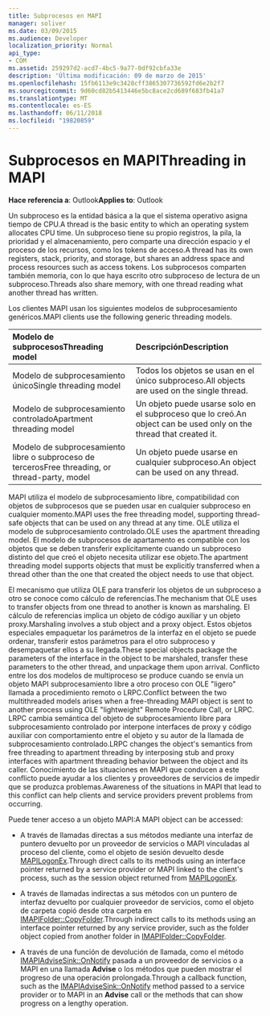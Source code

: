 ```yaml
---
title: Subprocesos en MAPI
manager: soliver
ms.date: 03/09/2015
ms.audience: Developer
localization_priority: Normal
api_type:
- COM
ms.assetid: 259297d2-acd7-4bc5-9a77-0df92cbfa33e
description: 'Última modificación: 09 de marzo de 2015'
ms.openlocfilehash: 15fb6113e9c3428cff3865307736592fd6e2b2f7
ms.sourcegitcommit: 9d60cd82b5413446e5bc8ace2cd689f683fb41a7
ms.translationtype: MT
ms.contentlocale: es-ES
ms.lasthandoff: 06/11/2018
ms.locfileid: "19820859"
---
```

# <a name="threading-in-mapi"></a><span data-ttu-id="d02c0-103">Subprocesos en MAPI</span><span class="sxs-lookup"><span data-stu-id="d02c0-103">Threading in MAPI</span></span>

  
  
<span data-ttu-id="d02c0-104">**Hace referencia a**: Outlook</span><span class="sxs-lookup"><span data-stu-id="d02c0-104">**Applies to**: Outlook</span></span> 
  
<span data-ttu-id="d02c0-105">Un subproceso es la entidad básica a la que el sistema operativo asigna tiempo de CPU.</span><span class="sxs-lookup"><span data-stu-id="d02c0-105">A thread is the basic entity to which an operating system allocates CPU time.</span></span> <span data-ttu-id="d02c0-106">Un subproceso tiene su propio registros, la pila, la prioridad y el almacenamiento, pero comparte una dirección espacio y el proceso de los recursos, como los tokens de acceso.</span><span class="sxs-lookup"><span data-stu-id="d02c0-106">A thread has its own registers, stack, priority, and storage, but shares an address space and process resources such as access tokens.</span></span> <span data-ttu-id="d02c0-107">Los subprocesos comparten también memoria, con lo que haya escrito otro subproceso de lectura de un subproceso.</span><span class="sxs-lookup"><span data-stu-id="d02c0-107">Threads also share memory, with one thread reading what another thread has written.</span></span>
  
<span data-ttu-id="d02c0-108">Los clientes MAPI usan los siguientes modelos de subprocesamiento genéricos.</span><span class="sxs-lookup"><span data-stu-id="d02c0-108">MAPI clients use the following generic threading models.</span></span>
  
|<span data-ttu-id="d02c0-109">**Modelo de subprocesos**</span><span class="sxs-lookup"><span data-stu-id="d02c0-109">**Threading model**</span></span>|<span data-ttu-id="d02c0-110">**Descripción**</span><span class="sxs-lookup"><span data-stu-id="d02c0-110">**Description**</span></span>|
|:-----|:-----|
|<span data-ttu-id="d02c0-111">Modelo de subprocesamiento único</span><span class="sxs-lookup"><span data-stu-id="d02c0-111">Single threading model</span></span>  <br/> |<span data-ttu-id="d02c0-112">Todos los objetos se usan en el único subproceso.</span><span class="sxs-lookup"><span data-stu-id="d02c0-112">All objects are used on the single thread.</span></span>  <br/> |
|<span data-ttu-id="d02c0-113">Modelo de subprocesamiento controlado</span><span class="sxs-lookup"><span data-stu-id="d02c0-113">Apartment threading model</span></span>  <br/> |<span data-ttu-id="d02c0-114">Un objeto puede usarse solo en el subproceso que lo creó.</span><span class="sxs-lookup"><span data-stu-id="d02c0-114">An object can be used only on the thread that created it.</span></span>  <br/> |
|<span data-ttu-id="d02c0-115">Modelo de subprocesamiento libre o subproceso de terceros</span><span class="sxs-lookup"><span data-stu-id="d02c0-115">Free threading, or thread-party, model</span></span>  <br/> |<span data-ttu-id="d02c0-116">Un objeto puede usarse en cualquier subproceso.</span><span class="sxs-lookup"><span data-stu-id="d02c0-116">An object can be used on any thread.</span></span>  <br/> |
   
<span data-ttu-id="d02c0-117">MAPI utiliza el modelo de subprocesamiento libre, compatibilidad con objetos de subprocesos que se pueden usar en cualquier subproceso en cualquier momento.</span><span class="sxs-lookup"><span data-stu-id="d02c0-117">MAPI uses the free threading model, supporting thread-safe objects that can be used on any thread at any time.</span></span> <span data-ttu-id="d02c0-118">OLE utiliza el modelo de subprocesamiento controlado.</span><span class="sxs-lookup"><span data-stu-id="d02c0-118">OLE uses the apartment threading model.</span></span> <span data-ttu-id="d02c0-119">El modelo de subprocesos de apartamento es compatible con los objetos que se deben transferir explícitamente cuando un subproceso distinto del que creó el objeto necesita utilizar ese objeto.</span><span class="sxs-lookup"><span data-stu-id="d02c0-119">The apartment threading model supports objects that must be explicitly transferred when a thread other than the one that created the object needs to use that object.</span></span>
  
<span data-ttu-id="d02c0-120">El mecanismo que utiliza OLE para transferir los objetos de un subproceso a otro se conoce como cálculo de referencias.</span><span class="sxs-lookup"><span data-stu-id="d02c0-120">The mechanism that OLE uses to transfer objects from one thread to another is known as marshaling.</span></span> <span data-ttu-id="d02c0-121">El cálculo de referencias implica un objeto de código auxiliar y un objeto proxy.</span><span class="sxs-lookup"><span data-stu-id="d02c0-121">Marshaling involves a stub object and a proxy object.</span></span> <span data-ttu-id="d02c0-122">Estos objetos especiales empaquetar los parámetros de la interfaz en el objeto se puede ordenar, transferir estos parámetros para el otro subproceso y desempaquetar ellos a su llegada.</span><span class="sxs-lookup"><span data-stu-id="d02c0-122">These special objects package the parameters of the interface in the object to be marshaled, transfer these parameters to the other thread, and unpackage them upon arrival.</span></span> <span data-ttu-id="d02c0-123">Conflicto entre los dos modelos de multiproceso se produce cuando se envía un objeto MAPI subprocesamiento libre a otro proceso con OLE "ligero" llamada a procedimiento remoto o LRPC.</span><span class="sxs-lookup"><span data-stu-id="d02c0-123">Conflict between the two multithreaded models arises when a free-threading MAPI object is sent to another process using OLE "lightweight" Remote Procedure Call, or LRPC.</span></span> <span data-ttu-id="d02c0-124">LRPC cambia semántica del objeto de subprocesamiento libre para subprocesamiento controlado por interpone interfaces de proxy y código auxiliar con comportamiento entre el objeto y su autor de la llamada de subprocesamiento controlado.</span><span class="sxs-lookup"><span data-stu-id="d02c0-124">LRPC changes the object's semantics from free threading to apartment threading by interposing stub and proxy interfaces with apartment threading behavior between the object and its caller.</span></span> <span data-ttu-id="d02c0-125">Conocimiento de las situaciones en MAPI que conducen a este conflicto puede ayudar a los clientes y proveedores de servicios de impedir que se produzca problemas.</span><span class="sxs-lookup"><span data-stu-id="d02c0-125">Awareness of the situations in MAPI that lead to this conflict can help clients and service providers prevent problems from occurring.</span></span>
  
<span data-ttu-id="d02c0-126">Puede tener acceso a un objeto MAPI:</span><span class="sxs-lookup"><span data-stu-id="d02c0-126">A MAPI object can be accessed:</span></span>
  
- <span data-ttu-id="d02c0-127">A través de llamadas directas a sus métodos mediante una interfaz de puntero devuelto por un proveedor de servicios o MAPI vinculadas al proceso del cliente, como el objeto de sesión devuelto desde [MAPILogonEx](mapilogonex.md).</span><span class="sxs-lookup"><span data-stu-id="d02c0-127">Through direct calls to its methods using an interface pointer returned by a service provider or MAPI linked to the client's process, such as the session object returned from [MAPILogonEx](mapilogonex.md).</span></span>
    
- <span data-ttu-id="d02c0-128">A través de llamadas indirectas a sus métodos con un puntero de interfaz devuelto por cualquier proveedor de servicios, como el objeto de carpeta copió desde otra carpeta en [IMAPIFolder::CopyFolder](imapifolder-copyfolder.md).</span><span class="sxs-lookup"><span data-stu-id="d02c0-128">Through indirect calls to its methods using an interface pointer returned by any service provider, such as the folder object copied from another folder in [IMAPIFolder::CopyFolder](imapifolder-copyfolder.md).</span></span>
    
- <span data-ttu-id="d02c0-129">A través de una función de devolución de llamada, como el método [IMAPIAdviseSink::OnNotify](imapiadvisesink-onnotify.md) pasada a un proveedor de servicios o a MAPI en una llamada **Advise** o los métodos que pueden mostrar el progreso de una operación prolongada.</span><span class="sxs-lookup"><span data-stu-id="d02c0-129">Through a callback function, such as the [IMAPIAdviseSink::OnNotify](imapiadvisesink-onnotify.md) method passed to a service provider or to MAPI in an **Advise** call or the methods that can show progress on a lengthy operation.</span></span> 
    


